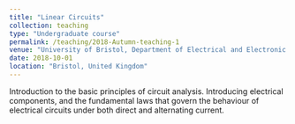 ```yaml
---
title: "Linear Circuits"
collection: teaching
type: "Undergraduate course"
permalink: /teaching/2018-Autumn-teaching-1
venue: "University of Bristol, Department of Electrical and Electronic Engineering"
date: 2018-10-01
location: "Bristol, United Kingdom"
---
```


Introduction to the basic principles of circuit analysis. Introducing electrical components, and the fundamental laws that govern the behaviour of electrical circuits under both direct and alternating current.
